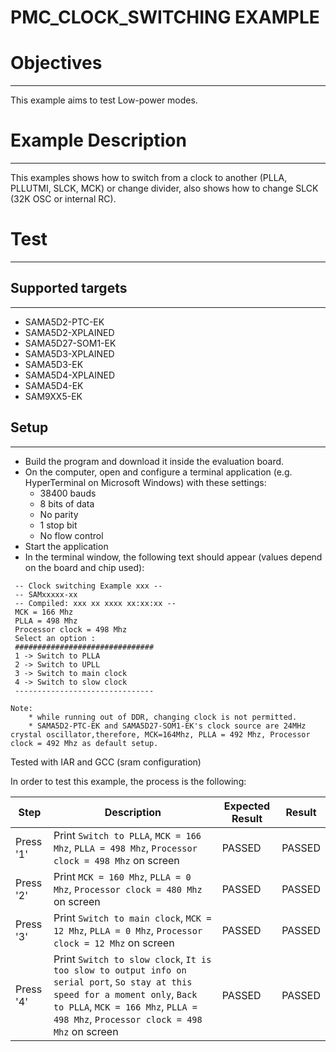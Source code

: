 PMC_CLOCK_SWITCHING EXAMPLE
============

# Objectives
------------
This example aims to test Low-power modes.


# Example Description
---------------------
This examples shows how to switch from a clock to another (PLLA, PLLUTMI, SLCK,
MCK) or change divider, also shows how to change SLCK (32K OSC or internal RC).

# Test
------

## Supported targets
--------------------
* SAMA5D2-PTC-EK
* SAMA5D2-XPLAINED
* SAMA5D27-SOM1-EK
* SAMA5D3-XPLAINED
* SAMA5D3-EK
* SAMA5D4-XPLAINED
* SAMA5D4-EK
* SAM9XX5-EK

## Setup
--------
* Build the program and download it inside the evaluation board.
* On the computer, open and configure a terminal application (e.g. HyperTerminal
 on Microsoft Windows) with these settings:
	- 38400 bauds
	- 8 bits of data
	- No parity
	- 1 stop bit
	- No flow control
* Start the application
* In the terminal window, the following text should appear (values depend on the
 board and chip used):
```
 -- Clock switching Example xxx --
 -- SAMxxxxx-xx
 -- Compiled: xxx xx xxxx xx:xx:xx --
 MCK = 166 Mhz
 PLLA = 498 Mhz
 Processor clock = 498 Mhz
 Select an option :
 ###############################
 1 -> Switch to PLLA
 2 -> Switch to UPLL
 3 -> Switch to main clock
 4 -> Switch to slow clock
 -------------------------------
```

```
Note: 
	* while running out of DDR, changing clock is not permitted.
	* SAMA5D2-PTC-EK and SAMA5D27-SOM1-EK's clock source are 24MHz crystal oscillator,therefore, MCK=164Mhz, PLLA = 492 Mhz, Processor clock = 492 Mhz as default setup.
```

Tested with IAR and GCC (sram configuration)

In order to test this example, the process is the following:

Step | Description | Expected Result | Result
-----|-------------|-----------------|-------
Press '1' | Print `Switch to PLLA`, `MCK = 166 Mhz`, `PLLA = 498 Mhz`, `Processor clock = 498 Mhz` on screen | PASSED | PASSED
Press '2' | Print `MCK = 160 Mhz`, `PLLA = 0 Mhz`, `Processor clock = 480 Mhz` on screen | PASSED | PASSED
Press '3' | Print `Switch to main clock`, `MCK = 12 Mhz`, `PLLA = 0 Mhz`, `Processor clock = 12 Mhz` on screen | PASSED | PASSED
Press '4' | Print `Switch to slow clock`, `It is too slow to output info on serial port`, `So stay at this speed for a moment only`, `Back to PLLA`, `MCK = 166 Mhz`, `PLLA = 498 Mhz`, `Processor clock = 498 Mhz` on screen | PASSED | PASSED

